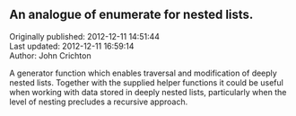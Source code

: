 ## An analogue of enumerate for nested lists.  
Originally published: 2012-12-11 14:51:44  
Last updated: 2012-12-11 16:59:14  
Author: John Crichton  
  
A generator function which enables traversal and modification of deeply nested lists. Together with the supplied helper functions it could be useful when working with data stored in deeply 
nested lists, particularly when the level of nesting precludes a recursive approach.